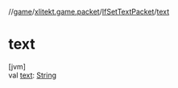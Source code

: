 //[game](../../../index.md)/[xlitekt.game.packet](../index.md)/[IfSetTextPacket](index.md)/[text](text.md)

# text

[jvm]\
val [text](text.md): [String](https://kotlinlang.org/api/latest/jvm/stdlib/kotlin/-string/index.html)
